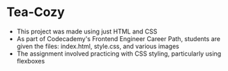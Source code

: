 # Tea-Cozy

- This project was made using just HTML and CSS
- As part of Codecademy's Frontend Engineer Career Path, students are given the files: index.html, style.css, and various images
- The assignment involved practicing with CSS styling, particularly using flexboxes
